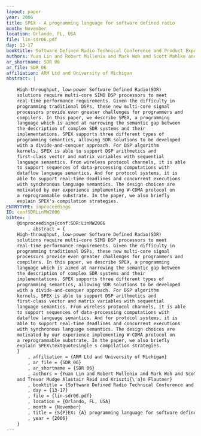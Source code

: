 ```yaml
---
layout: paper
year: 2006
title: SPEX - A programming language for software defined radio
month: November
location: Orlando, FL, USA
file: lin-sdr06.pdf
day: 13-17
booktitle: Software Defined Radio Technical Conference and Product Exposition
authors: Yuan Lin and Robert Mullenix and Mark Woh and Scott Mahlke and Trevor Mudge Alastair Reid and Krisztián Flautner
ar_shortname: SDR 06
ar_file: SDR_06
affiliation: ARM Ltd and University of Michigan
abstract: |
    
    High-throughput, low-power Software Defined Radio(SDR)
    solutions require multi-core SIMD DSP processors to meet
    real-time performance requirements. Given the difficulty in
    programming traditional DSPs, these new multi-core signal
    processors provide even greater challenges for programmers and
    compilers. In this paper, we describe SPEX, a programming
    language which is aimed at narrowing the semantic gap between
    the description of complex SDR systems and their
    implementations. SPEX supports three different types of
    programming semantics, allowing SDR solutions to be developed
    with a divide-and-conquer approach. For DSP algorithm
    kernels, SPEX is able to support DSP arithmetics and
    first-class vector and matrix variables with sequential
    language semantics. From wireless protocol channels, it is able
    to support sequences of data-processing computations with
    dataflow language semantics. And for protocol systems, it is
    able to support real-time deadlines and concurrent executions
    with synchronous language semantics. The design choices are
    motivated by our experience implementing W-CDMA protocol on
    a reprogrammable substrate. In the paper, we also briefly
    explain SPEX's compilation strategies.
ENTRYTYPE: inproceedings
ID: confSDRLinMW2006
bibtex: |
    @inproceedings{conf:SDR:LinMW2006
        , abstract = {
    High-throughput, low-power Software Defined Radio(SDR)
    solutions require multi-core SIMD DSP processors to meet
    real-time performance requirements. Given the difficulty in
    programming traditional DSPs, these new multi-core signal
    processors provide even greater challenges for programmers and
    compilers. In this paper, we describe SPEX, a programming
    language which is aimed at narrowing the semantic gap between
    the description of complex SDR systems and their
    implementations. SPEX supports three different types of
    programming semantics, allowing SDR solutions to be developed
    with a divide-and-conquer approach. For DSP algorithm
    kernels, SPEX is able to support DSP arithmetics and
    first-class vector and matrix variables with sequential
    language semantics. From wireless protocol channels, it is able
    to support sequences of data-processing computations with
    dataflow language semantics. And for protocol systems, it is
    able to support real-time deadlines and concurrent executions
    with synchronous language semantics. The design choices are
    motivated by our experience implementing W-CDMA protocol on
    a reprogrammable substrate. In the paper, we also briefly
    explain SPEX\textquotesingle s compilation strategies.
    }
        , affiliation = {ARM Ltd and University of Michigan}
        , ar_file = {SDR_06}
        , ar_shortname = {SDR 06}
        , authors = {Yuan Lin and Robert Mullenix and Mark Woh and Scott Mahlke
    and Trevor Mudge Alastair Reid and Kriszti{\'a}n Flautner}
        , booktitle = {Software Defined Radio Technical Conference and Product Exposition}
        , day = {13-17}
        , file = {lin-sdr06.pdf}
        , location = {Orlando, FL, USA}
        , month = {November}
        , title = {S{P}EX: {A} programming language for software defined radio}
        , year = {2006}
    }
---
```

